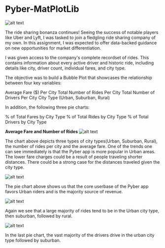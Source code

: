 # Pyber-MatPlotLib

![alt text](https://github.com/cgrinstead12/Pyber-MatPlotLib/blob/master/Images/Ride.png)

The ride sharing bonanza continues! Seeing the success of notable players like Uber and Lyft, I was tasked to join a fledgling ride sharing company of my own. In this assignment, I was expected to offer data-backed guidance on new opportunities for market differentiation.

I was given access to the company's complete recordset of rides. This contains information about every active driver and historic ride, including details like city, driver count, individual fares, and city type.

The objective was to build a Bubble Plot that showcases the relationship between four key variables:

Average Fare ($) Per City
Total Number of Rides Per City
Total Number of Drivers Per City
City Type (Urban, Suburban, Rural)

In addition, the following three pie charts:

% of Total Fares by City Type
% of Total Rides by City Type
% of Total Drivers by City Type


**Average Fare and Number of Rides** 
![alt text](https://github.com/cgrinstead12/Pyber-MatPlotLib/blob/master/Images/PyberRideSharingData2016.png)

The chart above depicts three types of city types(Urban, Suburban, Rural), the number of rides per city and the average fare. One of the trends one can see immediately is that the Pyber app is more popular in Urban areas. The lower fare charges could be a result of people traveling shorter distances. There could be a strong case for the distances traveled given the city type. 

![alt text](https://github.com/cgrinstead12/Pyber-MatPlotLib/blob/master/Images/%25ofTotalFaresbyCityType.png)

The pie chart above shows us that the core userbase of the Pyber app favors Urban riders and is the majority source of revenue.

![alt text](https://github.com/cgrinstead12/Pyber-MatPlotLib/blob/master/Images/%25ofTotalRidesbyCityType.png)

Again we see that a large majority of rides tend to be in the Urban city type, then suburban, followed by rural. 

![alt text](https://github.com/cgrinstead12/Pyber-MatPlotLib/blob/master/Images/%25ofTotalDriversbyCityType.png)

In the last pie chart, the vast majority of the drivers drive in the urban city type followed by suburban. 